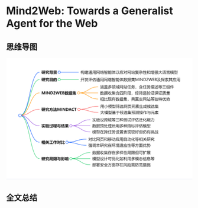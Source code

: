 # Mind2Web: Towards a Generalist Agent for the Web

## 思维导图
![思维导图](/imgs/Mind2Web-Towards-a-Generalist-Agent-for-the-Web.jpg)

## 全文总结
